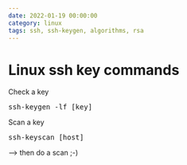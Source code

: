 ```yaml
--- 
date: 2022-01-19 00:00:00
category: linux
tags: ssh, ssh-keygen, algorithms, rsa
---
```

# Linux ssh key commands

Check a key

<pre>ssh-keygen -lf [key]</pre>

Scan a key

<pre>ssh-keyscan [host]</pre>

--> then do a scan ;-)
